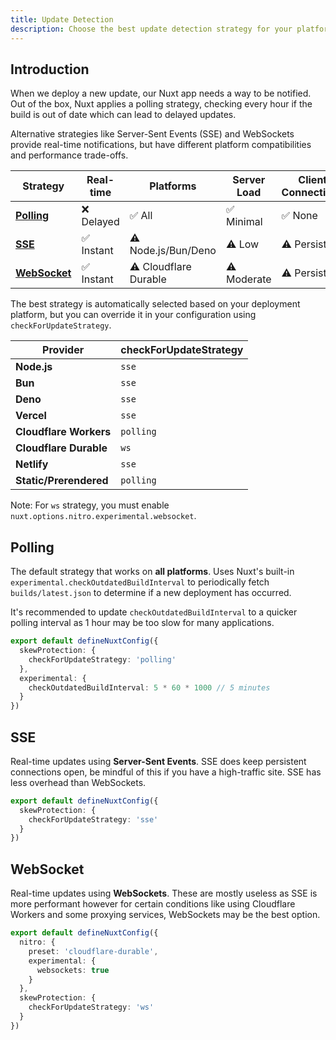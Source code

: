 ```yaml
---
title: Update Detection
description: Choose the best update detection strategy for your platform.
---
```


## Introduction

When we deploy a new update, our Nuxt app needs a way to be notified. Out of the box, Nuxt applies a polling strategy, checking every hour if the build is out of date which
can lead to delayed updates.

Alternative strategies like Server-Sent Events (SSE) and WebSockets provide real-time notifications, but have different platform compatibilities and performance trade-offs.

| Strategy                    | Real-time | Platforms | Server Load | Client Connections                    |
|-----------------------------|-----------|-----------|-------------|---------------------------------------|
| **[Polling](#polling)**     | ❌ Delayed | ✅ All | ✅ Minimal   | ✅ None                                |
| **[SSE](#sse)**             | ✅ Instant | ⚠️ Node.js/Bun/Deno | ⚠️ Low      | ⚠️ Persistent |
| **[WebSocket](#websocket)** | ✅ Instant | ⚠️ Cloudflare Durable | ⚠️ Moderate | ⚠️ Persistent |

The best strategy is automatically selected based on your deployment platform, but you can override it in your configuration using
`checkForUpdateStrategy`.

| Provider                | checkForUpdateStrategy |
|-------------------------|---|
| **Node.js**             | `sse` |
| **Bun**                 | `sse` |
| **Deno**                | `sse` |
| **Vercel**              | `sse` |
| **Cloudflare Workers**  | `polling` |
| **Cloudflare Durable**  | `ws` |
| **Netlify**             | `sse` |
| **Static/Prerendered**  | `polling` |

Note: For `ws` strategy, you must enable `nuxt.options.nitro.experimental.websocket`.

## Polling

The default strategy that works on **all platforms**. Uses Nuxt's built-in `experimental.checkOutdatedBuildInterval` to periodically fetch `builds/latest.json`
to determine if a new deployment has occurred.

It's recommended to update `checkOutdatedBuildInterval` to a quicker polling interval as 1 hour may be too slow for many applications.

```ts [nuxt.config.ts]
export default defineNuxtConfig({
  skewProtection: {
    checkForUpdateStrategy: 'polling'
  },
  experimental: {
    checkOutdatedBuildInterval: 5 * 60 * 1000 // 5 minutes
  }
})
```

## SSE

Real-time updates using **Server-Sent Events**. SSE does keep persistent connections open, be mindful of this if you have a high-traffic site.
SSE has less overhead than WebSockets.

```ts [nuxt.config.ts]
export default defineNuxtConfig({
  skewProtection: {
    checkForUpdateStrategy: 'sse'
  }
})
```

## WebSocket

Real-time updates using **WebSockets**. These are mostly useless as SSE is more performant however for certain
conditions like using Cloudflare Workers and some proxying services, WebSockets may be the best option.

```ts [Cloudflare Durable Objects]
export default defineNuxtConfig({
  nitro: {
    preset: 'cloudflare-durable',
    experimental: {
      websockets: true
    }
  },
  skewProtection: {
    checkForUpdateStrategy: 'ws'
  }
})
```

